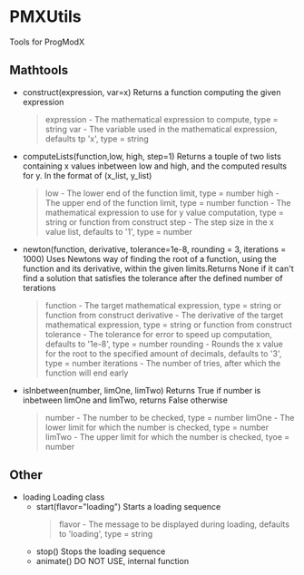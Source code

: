 # PMXUtils

Tools for ProgModX

## Mathtools

* construct(expression, var=x)
    Returns a function computing the given expression
    >expression - The mathematical expression to compute, type = string
    >var - The variable used in the mathematical expression, defaults tp 'x', type = string

* computeLists(function,low, high, step=1)
    Returns a touple of two lists containing x values inbetween low and high, and the computed results for y. In the format of (x_list, y_list)
    >low - The lower end of the function limit, type = number
    >high - The upper end of the function limit, type = number
    >function - The mathematical expression to use for y value computation, type = string or function from construct
    >step - The step size in the x value list, defaults to '1', type = number

* newton(function, derivative, tolerance=1e-8, rounding = 3, iterations = 1000)
    Uses Newtons way of finding the root of a function, using the function and its derivative, within the given limits.Returns None if it can't find a solution that satisfies the tolerance after the defined number of terations
    >function - The target mathematical expression, type = string or function from construct
    >derivative - The derivative of the target mathematical expression, type = string or function from construct
    >tolerance - The tolerance for error to speed up computation, defaults to '1e-8', type = number
    >rounding - Rounds the x value for the root to the specified amount of decimals, defaults to '3', type = number
    >iterations - The number of tries, after which the function will end early

* isInbetween(number, limOne, limTwo)
    Returns True if number is inbetween limOne and limTwo, returns False otherwise
    >number - The number to be checked, type = number
    >limOne - The lower limit for which the number is checked, type = number
    >limTwo - The upper limit for which the number is checked, tyoe = number

## Other

* loading
    Loading class
    * start(flavor="loading")
        Starts a loading sequence
        >flavor - The message to be displayed during loading, defaults to 'loading', type = string
    * stop()
        Stops the loading sequence
    * animate()
        DO NOT USE, internal function

